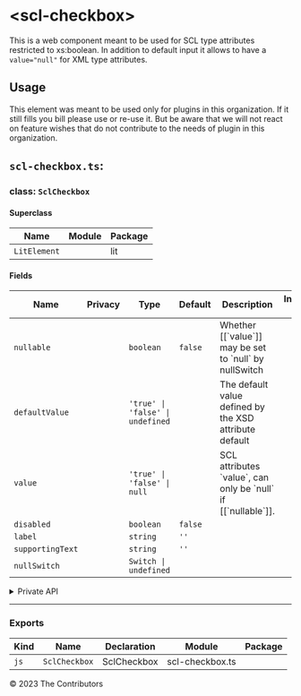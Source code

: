 # \<scl-checkbox>

This is a web component meant to be used for SCL type attributes restricted to xs:boolean. In addition to default input it allows to have a `value="null"` for XML type attributes.

## Usage

This element was meant to be used only for plugins in this organization. If it still fills you bill please use or re-use it. But be aware that we will not react on feature wishes that do not contribute to the needs of plugin in this organization.

## `scl-checkbox.ts`:

### class: `SclCheckbox`

#### Superclass

| Name         | Module | Package |
| ------------ | ------ | ------- |
| `LitElement` |        | lit     |

#### Fields

| Name             | Privacy | Type                             | Default | Description                                                           | Inherited From |
| ---------------- | ------- | -------------------------------- | ------- | --------------------------------------------------------------------- | -------------- |
| `nullable`       |         | `boolean`                        | `false` | Whether \[\[\`value\`]] may be set to \`null\` by nullSwitch          |                |
| `defaultValue`   |         | `'true' \| 'false' \| undefined` |         | The default value defined by the XSD attribute default                |                |
| `value`          |         | `'true' \| 'false' \| null`      |         | SCL attributes \`value\`, can only be \`null\` if \[\[\`nullable\`]]. |                |
| `disabled`       |         | `boolean`                        | `false` |                                                                       |                |
| `label`          |         | `string`                         | `''`    |                                                                       |                |
| `supportingText` |         | `string`                         | `''`    |                                                                       |                |
| `nullSwitch`     |         | `Switch \| undefined`            |         |                                                                       |                |

<details><summary>Private API</summary>

#### Fields

| Name            | Privacy | Type                        | Default   | Description | Inherited From |
| --------------- | ------- | --------------------------- | --------- | ----------- | -------------- |
| `checkboxValue` | private | `'true' \| 'false'`         | `'false'` |             |                |
| `userText`      | private | `string`                    |           |             |                |
| `isNull`        | private | `boolean`                   | `false`   |             |                |
| `parkedValue`   | private | `'true' \| 'false' \| null` | `null`    |             |                |
| `null`          | private | `boolean`                   |           |             |                |

#### Methods

| Name               | Privacy | Description | Parameters | Return           | Inherited From |
| ------------------ | ------- | ----------- | ---------- | ---------------- | -------------- |
| `renderNullSwitch` | private |             |            | `TemplateResult` |                |

</details>

<hr/>

### Exports

| Kind | Name          | Declaration | Module          | Package |
| ---- | ------------- | ----------- | --------------- | ------- |
| `js` | `SclCheckbox` | SclCheckbox | scl-checkbox.ts |         |

&copy; 2023 The Contributors
